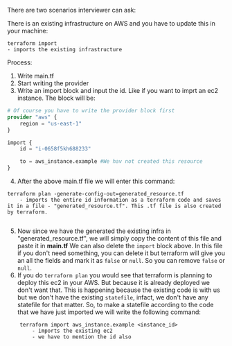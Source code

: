 There are two scenarios interviewer can ask:

There is an existing infrastructure on AWS and you have to update this in your machine:

```ssh
terraform import
- imports the existing infrastructure
```

Process:
1. Write main.tf
2. Start writing the provider
3. Write an import block and input the id. Like if you want to imprt an ec2 instance. The block will be:


```terraform
# Of course you have to write the provider block first
provider "aws" {
    region = "us-east-1"
}

import {
    id = "i-0658f5kh688233"

    to = aws_instance.example #We hav not created this resource
}

```
4. After the above main.tf file we will enter this command:
```ssh
terraform plan -generate-config-out=generated_resource.tf
    - imports the entire id information as a terraform code and saves it in a file - "generated_resource.tf". This .tf file is also created by terraform.
    
```
5. Now since we have the generated the existing infra in "generated_resource.tf", we will simply copy the content of this file and paste it in **main.tf**
We can also delete the `import` block above.
In this file if you don't need something, you can delete it but terraform will give you an all the fields and mark it as `false` or `null`. So you can remove `false` or `null`.
6. If you do `terraform plan` you would see that terraform is planning to deploy this ec2 in your AWS. But because it is already deployed we don't want that. This is happening because the existing code is with us but we don't have the existing `statefile`, infact, we don't have any statefile for that matter. So, to make a statefile according to the code that we have just imported we will write the following command:
```ssh
    terraform import aws_instance.example <instance_id>
        - imports the existing ec2
        - we have to mention the id also
```


